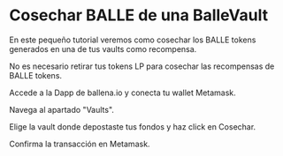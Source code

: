 # Cosechar BALLE de una BalleVault

En este pequeño tutorial veremos como cosechar los BALLE tokens generados en una de tus vaults como recompensa.

No es necesario retirar tus tokens LP para cosechar las recompensas de BALLE tokens.

Accede a la Dapp de ballena.io y conecta tu wallet Metamask.

Navega al apartado "Vaults".

Elige la vault donde depostaste tus fondos y haz click en Cosechar. 

Confirma la transacción en Metamask.








